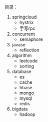 目录：
1. springcloud
    * hystrix
    * 手写rpc
2. concurrent
    * semaphore
3. javase
    * reflection
4. algorithm
    * leetcode
    * sorting
5. database
    * es
    * cache
    * hbase
    * mongo
    * mysql
    * redis
6. bigdata
    * hadoop
